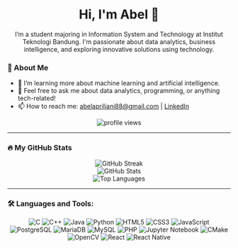 <h1 align="center">Hi, I'm Abel 👋</h1>
<p align="center">
I’m a student majoring in Information System and Technology at Institut Teknologi Bandung. I'm passionate about data analytics, business intelligence, and exploring innovative solutions using technology.
</p>


### 🌱 About Me 
- 🌱 I’m learning more about machine learning and artificial intelligence.  
- 💬 Feel free to ask me about data analytics, programming, or anything tech-related!  
- 📫 How to reach me: [abelapriliani88@gmail.com](mailto:abelapriliani88@gmail.com) | [LinkedIn](https://www.linkedin.com/in/abel-apriliani-131309260/)  

<p align="center">
  <img src="https://komarev.com/ghpvc/?username=abelaprl&color=blueviolet" alt="profile views">
</p>

---

### 🔥 My GitHub Stats
<p align="center">
  <img src="https://github-readme-streak-stats.herokuapp.com/?user=abelaprl&theme=radical" alt="GitHub Streak">
  <br>
  <img src="https://github-readme-stats.vercel.app/api?username=abelaprl&show_icons=true&theme=radical" alt="GitHub Stats">
  <br>
  <img src="https://github-readme-stats.vercel.app/api/top-langs/?username=abelaprl&layout=compact&theme=radical" alt="Top Languages">
</p>

---

### 🛠️ Languages and Tools:
<p align="center">
  <p align="center">
  <img src="https://img.shields.io/badge/C-%2300599C.svg?style=flat-square&logo=c&logoColor=white" alt="C">
  <img src="https://img.shields.io/badge/C++-%2300599C.svg?style=flat-square&logo=c%2B%2B&logoColor=white" alt="C++">
  <img src="https://img.shields.io/badge/Java-%23ED8B00.svg?style=flat-square&logo=java&logoColor=white" alt="Java">
  <img src="https://img.shields.io/badge/Python-3670A0?style=flat-square&logo=python&logoColor=ffdd54" alt="Python">
  <img src="https://img.shields.io/badge/HTML5-%23E34F26.svg?style=flat-square&logo=html5&logoColor=white" alt="HTML5">
  <img src="https://img.shields.io/badge/CSS3-%231572B6.svg?style=flat-square&logo=css3&logoColor=white" alt="CSS3">
  <img src="https://img.shields.io/badge/JavaScript-%23F7DF1E.svg?style=flat-square&logo=javascript&logoColor=black" alt="JavaScript">
  <img src="https://img.shields.io/badge/PostgreSQL-%23316192.svg?style=flat-square&logo=postgresql&logoColor=white" alt="PostgreSQL">
  <img src="https://img.shields.io/badge/MariaDB-%23003545.svg?style=flat-square&logo=mariadb&logoColor=white" alt="MariaDB">
  <img src="https://img.shields.io/badge/MySQL-%2300f.svg?style=flat-square&logo=mysql&logoColor=white" alt="MySQL">
    <img src="https://img.shields.io/badge/PHP-%23777BB4.svg?style=flat-square&logo=php&logoColor=white" alt="PHP">
  <img src="https://img.shields.io/badge/Jupyter-%23F37626.svg?style=flat-square&logo=jupyter&logoColor=white" alt="Jupyter Notebook">
    <img src="https://img.shields.io/badge/CMake-%23000000.svg?style=flat-square&logo=cmake&logoColor=white" alt="CMake">
  <img src="https://img.shields.io/badge/OpenCV-%23F1C232.svg?style=flat-square&logo=opencv&logoColor=white" alt="OpenCV">
    <img src="https://img.shields.io/badge/React-%2361DAFB.svg?style=flat-square&logo=react&logoColor=black" alt="React">
  <img src="https://img.shields.io/badge/React_Native-%2361DAFB.svg?style=flat-square&logo=react&logoColor=black" alt="React Native">
</p>
  <!-- Tambahkan lebih banyak sesuai kebutuhan -->
</p>
